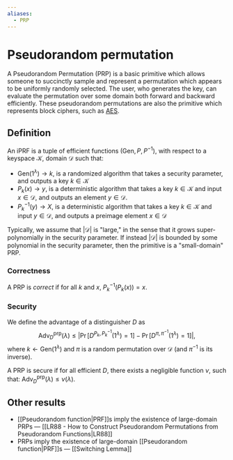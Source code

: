 ```yaml
---
aliases:
  - PRP
---
```

# Pseudorandom permutation
A Pseudorandom Permutation (PRP) is a basic primitive which allows someone to succinctly sample and represent a permutation which appears to be uniformly randomly selected. The user, who generates the key, can evaluate the permutation over some domain both forward and backward efficiently. These pseudorandom permutations are also the primitive which represents block ciphers, such as [AES](https://en.wikipedia.org/wiki/Advanced_Encryption_Standard).

## Definition

An iPRF is a tuple of efficient functions $(\mathsf{Gen}, P, P^{-1})$, with respect to a keyspace $\mathcal{K}$, domain $\mathcal{D}$ such that:
- $\mathsf{Gen}(1^{\lambda}) \to k$, is a randomized algorithm that takes a security parameter, and outputs a key $k \in \mathcal{K}$
- $P_k(x) \to y$, is a deterministic algorithm that takes a key $k\in \mathcal{K}$ and input $x\in \mathcal{D}$, and outputs an element $y\in \mathcal{D}$.
- $P_k^{-1}(y) \to X$, is a deterministic algorithm that takes a key $k\in \mathcal{K}$ and input $y\in \mathcal{D}$, and outputs a preimage element $x\in \mathcal{D}$

Typically, we assume that $|\mathcal{D}|$ is "large," in the sense that it grows super-polynomially in the security parameter. If instead $|\mathcal{D}|$ is bounded by some polynomial in the security parameter, then the primitive is a "small-domain" PRP.

### Correctness
A PRP is _correct_ if for all $k$ and $x$, $P_k^{-1}(P_k(x)) = x$.

### Security
We define the advantage of a distinguisher $D$ as $$\text{Adv}^{\text{prp}}_D(\lambda) \le \left|\Pr[D^{P_k,P^{-1}_k}(1^{\lambda}) = 1] - \Pr[D^{\pi,\pi^{-1}}(1^{\lambda}) = 1]\right|,$$ where $k \gets \mathsf{Gen}(1^{\lambda})$ and $\pi$ is a random permutation over $\mathcal{D}$ (and $\pi^{-1}$ is its inverse).

A PRP is secure if for all efficient $D$, there exists a negligible function $\nu$, such that: $\text{Adv}^{\text{prp}}_D(\lambda)\le \nu(\lambda)$.

## Other results
- [[Pseudorandom function|PRF]]s imply the existence of large-domain PRPs — [[LR88 - How to Construct Pseudorandom Permutations from Pseudorandom Functions|LR88]]
- PRPs imply the existence of large-domain [[Pseudorandom function|PRF]]s — [[Switching Lemma]]